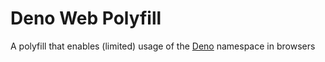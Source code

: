 # Deno Web Polyfill
A polyfill that enables (limited) usage of the [Deno](https://github.com/denoland/deno/) namespace in browsers

